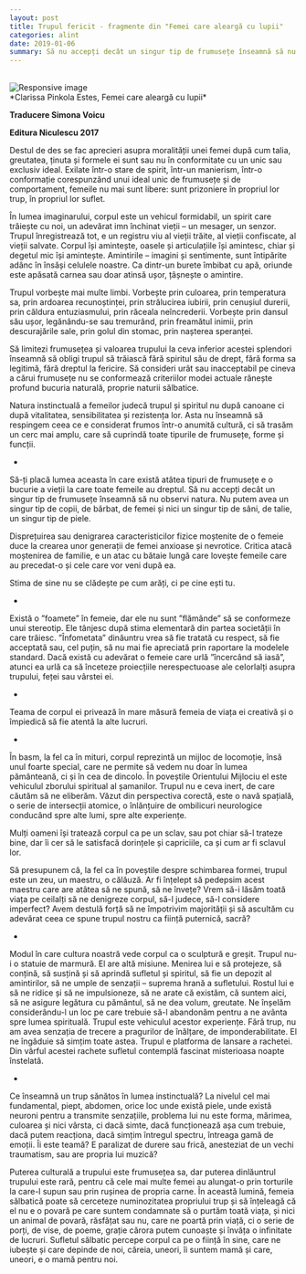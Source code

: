 ```yaml
---
layout: post
title: Trupul fericit - fragmente din "Femei care aleargă cu lupii"
categories: alint
date: 2019-01-06
summary: Să nu accepți decât un singur tip de frumusețe înseamnă să nu observi natura. Nu putem avea un singur tip de copii, de bărbat, de femei și nici un singur tip de sâni, de talie, un singur tip de piele.
---
```


<br/>
<img src="{{site.url}}/img/corp.jpg" class="img-fluid shadow-none" alt="Responsive image">

<br/>
*Clarissa Pinkola Estes, Femei care aleargă cu lupii* 

__Traducere Simona Voicu__

__Editura Niculescu 2017__
<br/>

Destul de des se fac aprecieri asupra moralității unei femei după cum talia, greutatea, ținuta și formele ei sunt sau nu în conformitate cu un unic sau exclusiv ideal. Exilate într-o stare de spirit, într-un manierism, într-o conformație corespunzând unui ideal unic de frumusețe și de comportament, femeile nu mai sunt libere: sunt prizoniere în propriul lor trup, în propriul lor suflet.

În lumea imaginarului, corpul este un vehicul formidabil, un spirit care trăiește cu noi, un adevărat imn închinat vieții – un mesager, un senzor. Trupul înregistrează tot, e un registru viu al vieții trăite, al vieții confiscate, al vieții salvate. Corpul își amintește, oasele și articulațiile își amintesc, chiar și degetul mic își amintește. Amintirile – imagini și sentimente, sunt întipărite adânc în însăși celulele noastre. Ca dintr-un burete îmbibat cu apă, oriunde este apăsată carnea sau doar atinsă ușor, țâșnește o amintire.

Trupul vorbește mai multe limbi. Vorbește prin culoarea, prin temperatura sa, prin ardoarea recunoștinței, prin strălucirea iubirii, prin cenușiul durerii, prin căldura entuziasmului, prin răceala neîncrederii. Vorbește prin dansul său ușor, legănându-se sau tremurând, prin freamătul inimii, prin descurajările sale, prin golul din stomac, prin nașterea speranței.

Să limitezi frumusețea și valoarea trupului la ceva inferior acestei splendori înseamnă să obligi trupul să trăiască fără spiritul său de drept, fără forma sa legitimă, fără dreptul la fericire. Să consideri urât sau inacceptabil pe cineva a cărui frumusețe nu se conformează criteriilor modei actuale rănește profund bucuria naturală, proprie naturii sălbatice.

Natura instinctuală a femeilor judecă trupul și spiritul nu după canoane ci după vitalitatea, sensibilitatea și rezistența lor. Asta nu înseamnă să respingem ceea ce e considerat frumos într-o anumită cultură, ci să trasăm un cerc mai amplu, care să cuprindă toate tipurile de frumusețe, forme și funcții.

*

Să-ți placă lumea aceasta în care există atâtea tipuri de frumusețe e o bucurie a vieții la care toate femeile au dreptul. Să nu accepți decât un singur tip de frumusețe înseamnă să nu observi natura. Nu putem avea un singur tip de copii, de bărbat, de femei și nici un singur tip de sâni, de talie, un singur tip de piele.

Disprețuirea sau denigrarea caracteristicilor fizice moștenite de o femeie duce la crearea unor generații de femei anxioase și nevrotice. Critica atacă moștenirea de familie, e un atac cu bătaie lungă care lovește femeile care au precedat-o și cele care vor veni după ea.

Stima de sine nu se clădește pe cum arăți, ci pe cine ești tu.

*

Există o ”foamete” în femeie, dar ele nu sunt ”flămânde” să se conformeze unui stereotip. Ele tânjesc după stima elementară din partea societății în care trăiesc. ”Înfometata” dinăuntru vrea să fie tratată cu respect, să fie acceptată sau, cel puțin, să nu mai fie apreciată prin raportare la modelele standard. Dacă există cu adevărat o femeie care urlă ”încercând să iasă”, atunci ea urlă ca să înceteze proiecțiile nerespectuoase ale celorlalți asupra trupului, feței sau vârstei ei.

*

Teama de corpul ei privează în mare măsură femeia de viața ei creativă și o împiedică să fie atentă la alte lucruri.

*

În basm, la fel ca în mituri, corpul reprezintă un mijloc de locomoție, însă unul foarte special, care ne permite să vedem nu doar în lumea pământeană, ci și în cea de dincolo. În poveștile Orientului Mijlociu el este vehiculul zborului spiritual al șamanilor. Trupul nu e ceva inert, de care căutăm să ne eliberăm. Văzut din perspectiva corectă, este o navă spațială, o serie de intersecții atomice, o înlănțuire de ombilicuri neurologice conducând spre alte lumi, spre alte experiențe.

Mulți oameni își tratează corpul ca pe un sclav, sau pot chiar să-l trateze bine, dar îi cer să le satisfacă dorințele și capriciile, ca și cum ar fi sclavul lor.

Să presupunem că, la fel ca în poveștile despre schimbarea formei, trupul este un zeu, un maestru, o călăuză. Ar fi înțelept să pedepsim acest maestru care are atâtea să ne spună, să ne învețe? Vrem să-i lăsăm toată viața pe ceilalți să ne denigreze corpul, să-l judece, să-l considere imperfect? Avem destulă forță să ne împotrivim majorității și să ascultăm cu adevărat ceea ce spune trupul nostru ca ființă puternică, sacră?

*

Modul în care cultura noastră vede corpul ca o sculptură e greșit. Trupul nu-i o statuie de marmură. El are altă misiune. Menirea lui e să protejeze, să conțină, să susțină și să aprindă sufletul și spiritul, să fie un depozit al amintirilor, să ne umple de  senzații – suprema hrană a sufletului. Rostul lui e să ne ridice și să ne impulsioneze, să ne arate că existăm, că suntem aici, să ne asigure legătura cu pământul, să ne dea volum, greutate. Ne înșelăm considerându-l un loc pe care trebuie să-l abandonăm pentru a ne avânta spre lumea spirituală. Trupul este vehiculul acestor experiențe. Fără trup, nu am avea senzația de trecere a pragurilor de înălțare, de imponderabilitate. El ne îngăduie să simțim toate astea. Trupul e platforma de lansare a rachetei. Din vârful acestei rachete sufletul contemplă fascinat misterioasa noapte înstelată.

*

Ce înseamnă un trup sănătos în lumea instinctuală? La nivelul cel mai fundamental, piept, abdomen, orice loc unde există piele, unde există neuroni pentru a transmite senzațiile, problema lui nu este forma, mărimea, culoarea și nici vârsta, ci dacă simte, dacă funcționează așa cum trebuie, dacă putem reacționa, dacă simțim întregul spectru, întreaga gamă de emoții. Îi este teamă? E paralizat de durere sau frică, anesteziat de un vechi traumatism, sau are propria lui muzică?

Puterea culturală a trupului este frumusețea sa, dar puterea dinlăuntrul trupului este rară, pentru că cele mai multe femei au alungat-o prin torturile la care-l supun sau prin rușinea de propria carne. În această lumină, femeia sălbatică poate să cerceteze numinozitatea propriului trup și să înțeleagă că el nu e o povară pe care suntem condamnate să o purtăm toată viața, și nici un animal de povară, răsfățat sau nu, care ne poartă prin viață, ci o serie de porți, de vise, de poeme, grație cărora putem cunoaște și învăța o infinitate de lucruri. Sufletul sălbatic percepe corpul ca pe o ființă în sine, care ne iubește și care depinde de noi, căreia, uneori, îi suntem mamă și care, uneori, e o mamă pentru noi.

<br/>
<br/>










